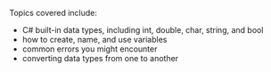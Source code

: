 Topics covered include:

- C# built-in data types, including int, double, char, string, and bool
- how to create, name, and use variables
- common errors you might encounter
- converting data types from one to another
